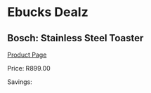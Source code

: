 
# Ebucks Dealz
## Bosch: Stainless Steel Toaster
[Product Page](https://www.ebucks.com/web/shop/productSelected.do?prodId=523006503&catId=1157551679)

Price: R899.00

Savings: 


	